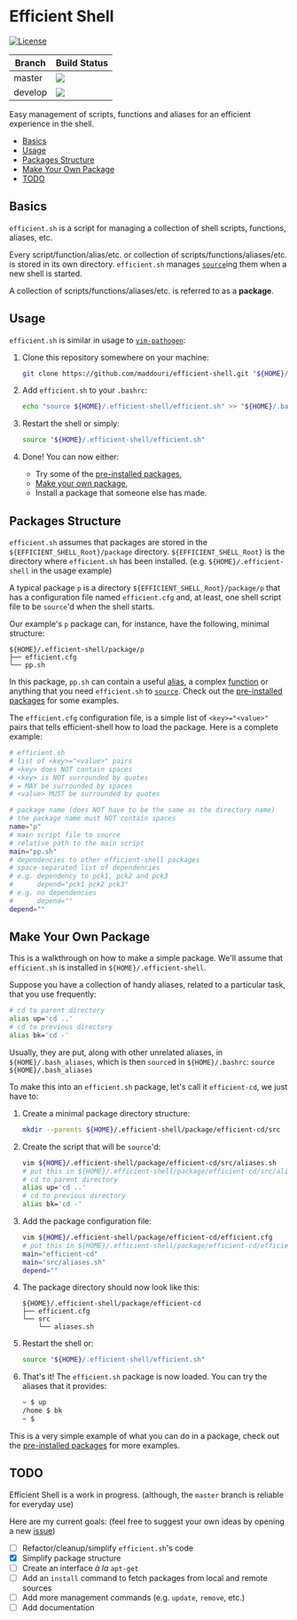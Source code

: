 # Efficient Shell

[![License](https://img.shields.io/github/license/maddouri/efficient-shell.svg?style=flat-square)](LICENSE)

| Branch | Build Status |
| ---- | ---- |
| master | [![](https://img.shields.io/travis/maddouri/efficient-shell/master.svg?style=flat-square)](https://travis-ci.org/maddouri/efficient-shell) |
| develop | [![](https://img.shields.io/travis/maddouri/efficient-shell/develop.svg?style=flat-square)](https://travis-ci.org/maddouri/efficient-shell) |

Easy management of scripts, functions and aliases for an efficient experience in the shell.

<!-- START doctoc generated TOC please keep comment here to allow auto update -->
<!-- DON'T EDIT THIS SECTION, INSTEAD RE-RUN doctoc TO UPDATE -->


- [Basics](#basics)
- [Usage](#usage)
- [Packages Structure](#packages-structure)
- [Make Your Own Package](#make-your-own-package)
- [TODO](#todo)

<!-- END doctoc generated TOC please keep comment here to allow auto update -->

## Basics

`efficient.sh` is a script for managing a collection of shell scripts, functions, aliases, etc.

Every script/function/alias/etc. or collection of scripts/functions/aliases/etc. is stored in its own directory. `efficient.sh` manages [`source`](http://www.tldp.org/HOWTO/Bash-Prompt-HOWTO/x237.html)ing them when a new shell is started.

A collection of scripts/functions/aliases/etc. is referred to as a **package**.

## Usage

`efficient.sh` is similar in usage to [`vim-pathogen`](https://github.com/tpope/vim-pathogen):

1. Clone this repository somewhere on your machine:

    ```sh
    git clone https://github.com/maddouri/efficient-shell.git "${HOME}/.efficient-shell"
    ```

2. Add `efficient.sh` to your `.bashrc`:

    ```sh
    echo "source ${HOME}/.efficient-shell/efficient.sh" >> "${HOME}/.bashrc"
    ```

3. Restart the shell or simply:

    ```sh
    source "${HOME}/.efficient-shell/efficient.sh"
    ```

4. Done! You can now either:
    * Try some of the [pre-installed packages](package),
    * [Make your own package](#make-your-own-package),
    * Install a package that someone else has made.

## Packages Structure

`efficient.sh` assumes that packages are stored in the `${EFFICIENT_SHELL_Root}/package` directory.
`${EFFICIENT_SHELL_Root}` is the directory where `efficient.sh` has been installed.
(e.g. `${HOME}/.efficient-shell` in the usage example)

A typical package `p` is a directory `${EFFICIENT_SHELL_Root}/package/p` that has a configuration file named `efficient.cfg` and, at least, one shell script file to be `source`'d when the shell starts.

Our example's `p` package can, for instance, have the following, minimal structure:

```
${HOME}/.efficient-shell/package/p
├── efficient.cfg
└── pp.sh
```

In this package, `pp.sh` can contain a useful [alias](http://tldp.org/LDP/abs/html/aliases.html), a complex [function](http://tldp.org/LDP/abs/html/functions.html) or anything that you need `efficient.sh` to [`source`](http://www.tldp.org/HOWTO/Bash-Prompt-HOWTO/x237.html).  Check out the [pre-installed packages](package) for some examples.

The `efficient.cfg` configuration file, is a simple list of `<key>="<value>"` pairs that tells efficient-shell how to load the package. Here is a complete example:

```sh
# efficient.sh
# list of <key>="<value>" pairs
# <key> does NOT contain spaces
# <key> is NOT surrounded by quotes
# = MAY be surrounded by spaces
# <value> MUST be surrounded by quotes

# package name (does NOT have to be the same as the directory name)
# the package name must NOT contain spaces
name="p"
# main script file to source
# relative path to the main script
main="pp.sh"
# dependencies to other efficient-shell packages
# space-separated list of dependencies
# e.g. dependency to pck1, pck2 and pck3
#      depend="pck1 pck2 pck3"
# e.g. no dependencies
#      depend=""
depend=""

```

<a name="make-your-own-package"></a>
## Make Your Own Package

This is a walkthrough on how to make a simple package. We'll assume that `efficient.sh` is installed in `${HOME}/.efficient-shell`.

Suppose you have a collection of handy aliases, related to a particular task, that you use frequently:
```sh
# cd to parent directory
alias up='cd ..'
# cd to previous directory
alias bk='cd -'
```

Usually, they are put, along with other unrelated aliases, in `${HOME}/.bash_aliases`, which is then `source`d in `${HOME}/.bashrc`: `source ${HOME}/.bash_aliases`

To make this into an `efficient.sh` package, let's call it `efficient-cd`, we just have to:

1. Create a minimal package directory structure:

    ```sh
    mkdir --parents ${HOME}/.efficient-shell/package/efficient-cd/src
    ```

1. Create the script that will be `source`'d:

    ```sh
    vim ${HOME}/.efficient-shell/package/efficient-cd/src/aliases.sh
    # put this in ${HOME}/.efficient-shell/package/efficient-cd/src/aliases.sh
    # cd to parent directory
    alias up='cd ..'
    # cd to previous directory
    alias bk='cd -'
    ```

1. Add the package configuration file:

    ```sh
    vim ${HOME}/.efficient-shell/package/efficient-cd/efficient.cfg
    # put this in ${HOME}/.efficient-shell/package/efficient-cd/efficient.cfg
    main="efficient-cd"
    main="src/aliases.sh"
    depend=""
    ```

1. The package directory should now look like this:

    ```
    ${HOME}/.efficient-shell/package/efficient-cd
    ├── efficient.cfg
    └── src
        └── aliases.sh
    ```

1. Restart the shell or:

    ```sh
    source "${HOME}/.efficient-shell/efficient.sh"
    ```

1. That's it! The `efficient.sh` package is now loaded. You can try the aliases that it provides:

    ```sh
    ~ $ up
    /home $ bk
    ~ $
    ```

This is a very simple example of what you can do in a package, check out the [pre-installed packages](package) for more examples.

## TODO

Efficient Shell is a work in progress. (although, the `master` branch is reliable for everyday use)

Here are my current goals: (feel free to suggest your own ideas by opening a new [issue](https://github.com/maddouri/efficient-shell/issues))

* [ ] Refactor/cleanup/simplify `efficient.sh`'s code
* [x] Simplify package structure
* [ ] Create an interface _à la_ `apt-get`
* [ ] Add an `install` command to fetch packages from local and remote sources
* [ ] Add more management commands (e.g. `update`, `remove`, etc.)
* [ ] Add documentation
